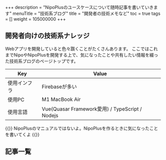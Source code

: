+++
description = "NipoPlusのユースケースについて随時記事を書いていきます"
menuTitle = "技術系ブログ"
title = "開発者の技術メモなど"
toc = true
tags = []
weight = 105000000
+++

## 開発者向けの技術系ナレッジ

Webアプリを開発していると色々躓くことがたくさんあります。
ここではこれまでNipoやNipoPlusを開発する上で、気になったことや共有したい情報を綴った技術系ブログのページトップです。

|Key|Value|
|---|---|
|使用インフラ|Firebaseが多い|
|使用PC|M1 MacBook Air|
|使用言語|Vue(Quasar Framework愛用) / TypeScript / Nodejs|

{{<alice pos="right" icon="ok">}}
NipoPlusのマニュアルではないよ。NipoPlusを作るときに気になったことを書いてくよ
{{</alice>}}

## 記事一覧

